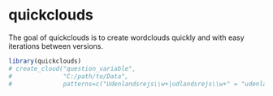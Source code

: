 
<!-- README.md is generated from README.Rmd. Please edit that file -->

# quickclouds

<!-- badges: start -->
<!-- badges: end -->

The goal of quickclouds is to create wordclouds quickly and with easy
iterations between versions.

``` r
library(quickclouds)
# create_cloud("question_variable",
#              "C:/path/to/Data",
#              patterns=c("Udenlandsrejs\\w+|udlandsrejs\\w+" = "udenlandsrejse"))
```
